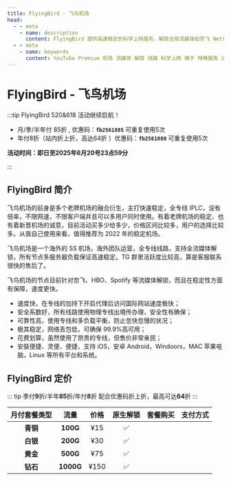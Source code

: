 ```yaml
---
title: FlyingBird - 飞鸟机场
head:
  - - meta
    - name: description
      content: FlyingBird 提供高速稳定的科学上网服务，解锁全球流媒体如奈飞 Netflix、HBO Max、YouTube、Spotify等，支持多设备同时连接，使用全专线线路，确保高安全性和可靠性。
  - - meta
    - name: keywords
      content: YouTube Premium 机场 流媒体 解锁 线路 科学上网 梯子 特殊服务 出国服务 奈飞 Netflix 迪士尼 YouTube 油管 hulu FlyingBird 青云梯 HBO Max Spotify 奈飞小铺 银河录像局 飞兔云
---
```


# FlyingBird - 飞鸟机场

:::tip FlyingBird 520&618 活动继续启航！

- 月/季/半年付 85折 , 优惠码：**`fb2561885`** 可重复使用5次
- 年付8折（站内折上折，高达64折 ）优惠码：**`fb2561880`** 可重复使用5次

**活动时间：即日至2025年6月20号23点59分**

:::
<Links :items="[
{ name: 'FlyingBird 520&618 活动继续启航！', image:'https://i.theojs.cn/logo/flyingbird.webp', desc:'活动时间：即日至2025年6月20号23点59分',link: 'https://itheo.top/flyingbird',alt:'FlyingBird logo', rel: 'sponsored' },
]" />

## FlyingBird 简介 <Pill name="FlyingBird官网" link="https://itheo.top/flyingbird" image="https://i.theojs.cn/logo/flyingbird.webp" alt="FlyingBird logo" rel="sponsored"/>

飞鸟机场的前身是多个老牌机场的融合衍生，主打快速稳定，全专线 IPLC，没有倍率，不限网速，不限客户端并且可以多用户同时使用。有着老牌机场的稳定、也有着新晋机场的诚意，目前活动买多少给多少，价格区间比较多，用户的选择比较多。从我自己使用来看，值得推荐为 2022 年的稳定机场。

飞鸟机场是一个海外的 SS 机场，海外团队运营，全专线线路，支持全流媒体解锁，所有节点多服务器负载保证高速稳定。TG 群里活跃度比较高，算是客服联系很快的售后了。

飞鸟机场的节点目前针对奈飞、HBO、Spotify 等流媒体解锁，而且在稳定性方面有保障，速度更快。

- 速度快，在专线的加持下开启代理后访问国际网站速度极快；
- 安全系数好，所有线路使用物理专线出境传办理，安全性有确保；
- 可靠性高，使用专线和多负载平衡，防止忽快忽慢的状况；
- 极其稳定，网络丢包低，可确保 99.9%高可用；
- 花费划算，虽然使用了昂贵的专线，但售价非常亲民；
- 安裝便捷、灵便、便捷，支持 iOS，安卓 Android，Windoors，MAC 苹果电脑，Linux 等所有平台和系统。

## FlyingBird 定价

::: tip
季付**9**折/半年**85**折/年付**8**折 配合优惠码折上折，最高可达**64**折
:::

| 月付套餐类型 |   流量    | 价格 | 原生解锁 |                                   套餐购买                                   |                                                                                           支付方式                                                                                            |
| :----------: | :-------: | :--: | :------: | :--------------------------------------------------------------------------: | :-------------------------------------------------------------------------------------------------------------------------------------------------------------------------------------------: |
|   **青铜**   | **100G**  | ¥15  |    ✅    | <Pill name="立即购买" link="https://itheo.top/flyingbird" rel="sponsored" /> | <iconify-icon icon="simple-icons:alipay" width="24" height="24" style="color: #1677FF"></iconify-icon> <iconify-icon icon="cryptocurrency-color:usdt" width="24" height="24" ></iconify-icon> |
|   **白银**   | **200G**  | ¥30  |    ✅    | <Pill name="立即购买" link="https://itheo.top/flyingbird" rel="sponsored" /> | <iconify-icon icon="simple-icons:alipay" width="24" height="24" style="color: #1677FF"></iconify-icon> <iconify-icon icon="cryptocurrency-color:usdt" width="24" height="24" ></iconify-icon> |
|   **黄金**   | **500G**  | ¥75  |    ✅    | <Pill name="立即购买" link="https://itheo.top/flyingbird" rel="sponsored" /> | <iconify-icon icon="simple-icons:alipay" width="24" height="24" style="color: #1677FF"></iconify-icon> <iconify-icon icon="cryptocurrency-color:usdt" width="24" height="24" ></iconify-icon> |
|   **钻石**   | **1000G** | ¥150 |    ✅    | <Pill name="立即购买" link="https://itheo.top/flyingbird" rel="sponsored" /> | <iconify-icon icon="simple-icons:alipay" width="24" height="24" style="color: #1677FF"></iconify-icon> <iconify-icon icon="cryptocurrency-color:usdt" width="24" height="24" ></iconify-icon> |
